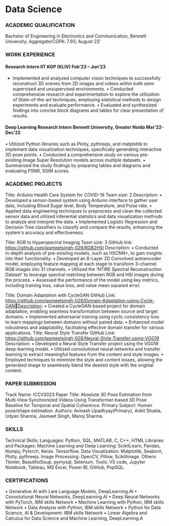 # Data Science
### ACADEMIC QUALIFICATION 
Bachelor of Engineering in Electronics and Communication, Bennett University; Aggregate/CGPA: 7.93; 
August 23’ 
 
### WORK EXPERIENCE
#### Research Intern IIT KGP (KLIV) Feb’23 – Jun’23 
 
* Implemented and analyzed computer vision techniques to successfully reconstruct 3D scenes from 2D images 
and videos within both semi supervised and unsupervised environments. 
• Conducted comprehensive research and experimentation to explore the utilization of State-of-the-art 
techniques, employing statistical methods to design experiments and evaluate performance. 
• Evaluated and synthesized findings into concise block diagrams and tables for clear presentation of results. 
 
#### Deep Learning Research Intern Bennett University, Greater Noida Mar’22- Dec’22 
 
• Utilized Python libraries such as Plotly, pythreejs, and matplotlib to implement data visualization techniques, 
specifically generating interactive 3D pose points. 
• Conducted a comprehensive study on various pre-existing Image Super Resolution models across multiple 
datasets. 
• Summarized the study findings by preparing tables and diagrams and evaluating PSNR, SSIM scores. 

### ACADEMIC PROJECTS 
Title: Arduino Health Care System for COVID-19 
Team size: 2 
Description:
• Developed a sensor-based system using Arduino interface to gather user data, including Blood Sugar 
level, Body Temperature, and Pulse rate. 
• Applied data engineering techniques to preprocess and clean the collected sensor data and utilized 
inferential statistics and data visualization methods to analyze and interpret the data. 
• Implemented Logistic Regression and Decision Tree classifiers to classify and compare the results, 
enhancing the system's accuracy and effectiveness. 
 
Title: RGB to Hyperspectral Imaging 
Team size: 3 
GitHub link: https://github.com/jasmeetsingh-028/RGB2HSI
Description: 
• Conducted in-depth analysis of pre-existing models, such as HSCNN+, to gain insights into their 
functionality. 
• Developed an 8-Layer 2D Convolved autoencoder model, employing feature mapping at each stage to 
transform 3-channel RGB images into 31 channels. 
• Utilized the 'NTIRE Spectral Reconstruction Dataset' to leverage spectral matching between RGB and 
HSI images during the process. 
• Assessed the performance of the model using key metrics, including training loss, value loss, and value 
mean squared error. 
 
Title: Domain Adaptation with CycleGAN
GitHub Link: https://github.com/jasmeetsingh-028/Domain-Adaptation-using-Cycle-GANDescription:
• Created a CycleGAN-based project for domain adaptation, enabling seamless transformation between 
source and target domains. 
• Implemented adversarial training using cyclic consistency loss to learn mappings between domains 
without paired data. 
• Enhanced model robustness and adaptability, facilitating effective domain transfer for various 
applications.
Title: Neural Style Transfer 
GitHub Link: https://github.com/jasmeetsingh-028/Neural-Style-Transfer-using-VGG19
Description: 
• Developed a Neural Style Transfer project using the VGG19 deep learning model. 
• Utilized convolutional neural networks and transfer learning to extract meaningful features from the 
content and style images. 
• Employed techniques to minimize the style and content losses, allowing the generated image to 
seamlessly blend the desired style with the original content. 
 
### PAPER SUBMISSION 
Track Name: ICCV2023 
Paper Title: Absolute 3D Pose Estimation from Multi-View Synchronized Videos Using Transformer-based 3D 
Pose Baseline for Temporal and Spatial Coherence. 
Primary Subject: Human pose/shape estimation.
Authors: Avinash Upadhyay(Primary), Ankit Shukla, Udyan Sharma, Jasmeet Singh, Manoj Sharma. 
 
### SKILLS 
Technical Skills:
Languages: Python, SQL, MATLAB, C, C++, HTML 
Libraries and Packages: 
Machine Learning and Deep Learning: ScikitLearn, Pandas, Numpy, Pytorch, Keras. Tensorflow. 
Data Visualization: Matplotlib, Seaborn, Plotly, pythreejs. 
Image Processing: OpenCV, Pillow, ScikitImage. 
Others: Tkinter, BeautifulSoup. pymysql, Selenium. 
Tools: VS code, Jupyter Notebook, Tableau, MS Excel, Power BI, GitHub, PopSQL.
 
### CERTIFICATIONS 
• Generative AI with Lare Language Models, DeepLearning.AI 
• Convolutional Neural Networks, DeepLearning.AI
• Deep Neural Networks with PyTorch, IBM skills Network 
• Machine Learning with Python, IBM skills Network 
• Data Analysis with Python, IBM skills Network 
• Python for Data Science, AI & Development: IBM skills Network 
• Linear Algebra and Calculus for Data Science and Machine Learning, DeepLearning.A

